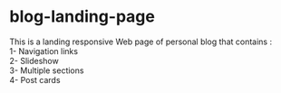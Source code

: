 # blog-landing-page
This is a landing responsive Web page of personal blog that contains : <br>
1- Navigation links <br>
2- Slideshow <br>
3- Multiple sections <br>
4- Post cards 

